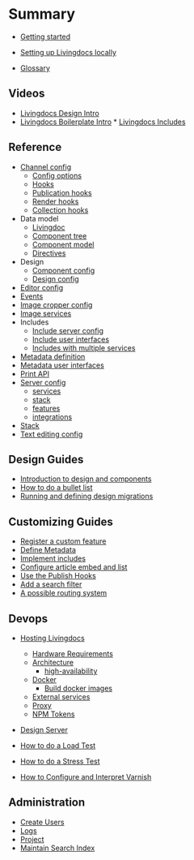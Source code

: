 # Summary

* [Getting started](./getting_started.md)

* [Setting up Livingdocs locally](walkthroughs/getting-started-with-local-development.md)

* [Glossary](./DICTIONARY.md)

## Videos

* [Livingdocs Design Intro](videos/design_intro.md)
* [Livingdocs Boilerplate Intro](videos/boilerplate_intro.md)
* [Livingdocs Includes](videos/includes.md)

## Reference

* [Channel config](reference-docs/server-configuration/channel-config.md)
  * [Config options](reference-docs/server-configuration/channel-config.md)
  * [Hooks](reference-docs/server-configuration/channel-config.md#hooks)
  * [Publication hooks](reference-docs/server-configuration/channel-config.md#publishunpublish-hooks)
  * [Render hooks](reference-docs/server-configuration/channel-config.md#before-render-hooks)
  * [Collection hooks](reference-docs/server-configuration/channel-config.md#document-lists-hooks)
* Data model
  * [Livingdoc](reference-docs/common-livingdoc/livingdoc.md)
  * [Component tree](reference-docs/common-livingdoc/component_tree.md)
  * [Component model](reference-docs/common-livingdoc/component_model.md)
  * [Directives](reference-docs/common-livingdoc/directives.md)
* Design
  * [Component config](reference-docs/common-designs/component_config.md)
  * [Design config](reference-docs/common-designs/design_config.md)
* [Editor config](reference-docs/editor-configuration/editing-features.md)
* [Events](reference-docs/server-extensions/events.md)
* [Image cropper config](reference-docs/editor-configuration/image-cropping.md)
* [Image services](concepts/images/image-services.md)
* Includes
  * [Include server config](reference-docs/doc-includes/server_customization.md)
  * [Include user interfaces](reference-docs/doc-includes/editor_customization.md)
  * [Includes with multiple services](reference-docs/doc-includes/service_multiselect.md)
* [Metadata definition](reference-docs/server-configuration/metadata.md)
* [Metadata user interfaces](reference-docs/editor-configuration/metadata.md)
* [Print API](reference-docs/server-print-api/print-api.md)
* [Server config](reference-docs/server-configuration/config.md#services)
  * [services](reference-docs/server-configuration/config.md#services)
  * [stack](reference-docs/server-configuration/config.md#stack)
  * [features](reference-docs/server-configuration/config.md#features)
  * [integrations](reference-docs/server-configuration/config.md#integrations)
* [Stack](reference-docs/server-configuration/stack.md)
* [Text editing config](reference-docs/editor-configuration/text-editing.md)

## Design Guides

* [Introduction to design and components](reference-docs/common-designs/create_designs.md)
* [How to do a bullet list](reference-docs/common-designs/list_example.md)
* [Running and defining design migrations](concepts/document-migrations/migrations.md)

## Customizing Guides

* [Register a custom feature](walkthroughs/add_customizations.md)
* [Define Metadata](concepts/metadata/metadata-examples.md)
* [Implement includes](reference-docs/doc-includes/intro.md)
* [Configure article embed and list](reference-docs/doc-includes/embed_and_list.md)
* [Use the Publish Hooks](reference-docs/server-extensions/publish-hooks.md)
* [Add a search filter](reference-docs/editor-configuration/search-filters.md)
* [A possible routing system](reference-docs/server-public-api/routing-system.md)

## Devops

* [Hosting Livingdocs](setup-and-deployment/self-hosting.md)

  * [Hardware Requirements](setup-and-deployment/hardware-requirements.md)
  * [Architecture](setup-and-deployment/high-availability/README.md)
    * [high-availability](setup-and-deployment/high-availability/high-availability-setup.md)
  * [Docker](setup-and-deployment/docker/README.md)
    * [Build docker images](setup-and-deployment/docker/build-docker-images.md)
  * [External services](setup-and-deployment/external-services.md)
  * [Proxy](setup-and-deployment/proxy.md)
  * [NPM Tokens](setup-and-deployment/npm/access-private-npm-modules.md)

* [Design Server](reference-docs/server-configuration/design-servers.md)
* [How to do a Load Test](reference-docs/maintenance/how-to-do-a-load-test.md)
* [How to do a Stress Test](https://github.com/DaRaFF/stress-test-example#how-to-make-a-simple-stress-test)
* [How to Configure and Interpret Varnish](reference-docs/maintenance/how-to-varnish.md)

## Administration

* [Create Users](walkthroughs/create-users.md)
* [Logs](reference-docs/server-configuration/logging.md)
* [Project](reference-docs/server-configuration/admin-commands.md#project-create)
* [Maintain Search Index](reference-docs/server-configuration/admin-commands.md#search-index)

<!-- ## Livingdocs core development

* Editor
  * [Styleguide](reference-docs/editor-styleguide/styleguide.md)
  * [Why use an image service?](concepts/images/why-an-image-service.md)
  * [Responsive background images](concepts/images/responsive-bg-images.md)
* Server
  * [Editing API](reference-docs/server-editing-api/README.md)
    * [Basics](reference-docs/server-editing-api/api_basics.md)
    * [CORS](reference-docs/server-editing-api/api_cors.md)
    * [Error](reference-docs/server-editing-api/api_errors.md)
    * [Authentication](reference-docs/server-editing-api/editing_api_authentication.md)
    * [Design](reference-docs/server-editing-api/editing_api_design.md)
    * [Lists](reference-docs/server-editing-api/editing_api_document_list.md)
    * [Documents](reference-docs/server-editing-api/editing_api_documents.md)
    * [Revisions](reference-docs/server-editing-api/editing_api_revisions.md)
    * [Publications](reference-docs/server-editing-api/editing_api_publications.md)
    * [Users](reference-docs/server-editing-api/editing_api_users.md)
    * [Projects](reference-docs/server-editing-api/editing_api_spaces.md)
    * [Hooks](reference-docs/server-editing-api/editing_api_hooks.md)
* Framework
  * [Browser API](reference-docs/common-livingdoc/browser_api.md) -->

